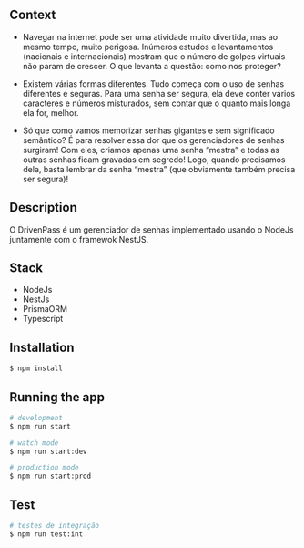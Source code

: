 ## Context

* Navegar na internet pode ser uma atividade muito divertida, mas ao mesmo tempo, muito perigosa. Inúmeros estudos e levantamentos (nacionais e internacionais) mostram que o número de golpes virtuais não param de crescer. O que levanta a questão: como nos proteger?

* Existem várias formas diferentes. Tudo começa com o uso de senhas diferentes e seguras. Para uma senha ser segura, ela deve conter vários caracteres e números misturados, sem contar que o quanto mais longa ela for, melhor.

* Só que como vamos memorizar senhas gigantes e sem significado semântico? É para resolver essa dor que os gerenciadores de senhas surgiram! Com eles, criamos apenas uma senha “mestra” e todas as outras senhas ficam gravadas em segredo! Logo, quando precisamos dela, basta lembrar da senha “mestra” (que obviamente também precisa ser segura)!

## Description

O DrivenPass é um gerenciador de senhas implementado usando o NodeJs juntamente com o framewok NestJS.

## Stack 
 - NodeJs
 - NestJs
 - PrismaORM
 - Typescript

## Installation

```bash
$ npm install
```

## Running the app

```bash
# development
$ npm run start

# watch mode
$ npm run start:dev

# production mode
$ npm run start:prod
```

## Test

```bash
# testes de integração
$ npm run test:int
```

